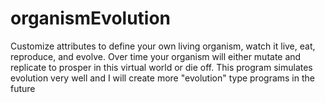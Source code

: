 # organismEvolution
Customize attributes to define your own living organism, watch it live, eat, reproduce, and evolve. Over time your organism will either mutate and replicate to prosper in this virtual world or die off. This program simulates evolution very well and I will create more "evolution" type programs in the future 
